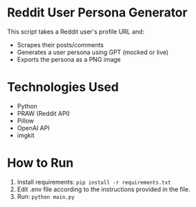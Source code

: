# Reddit User Persona Generator

This script takes a Reddit user's profile URL and:
- Scrapes their posts/comments
- Generates a user persona using GPT (mocked or live)
- Exports the persona as a PNG image

# Technologies Used
- Python
- PRAW (Reddit API)
- Pillow
- OpenAI API 
- imgkit 

# How to Run
1. Install requirements: `pip install -r requirements.txt`
2. Edit .env file according to the instructions provided in the file.
3. Run: `python main.py`

